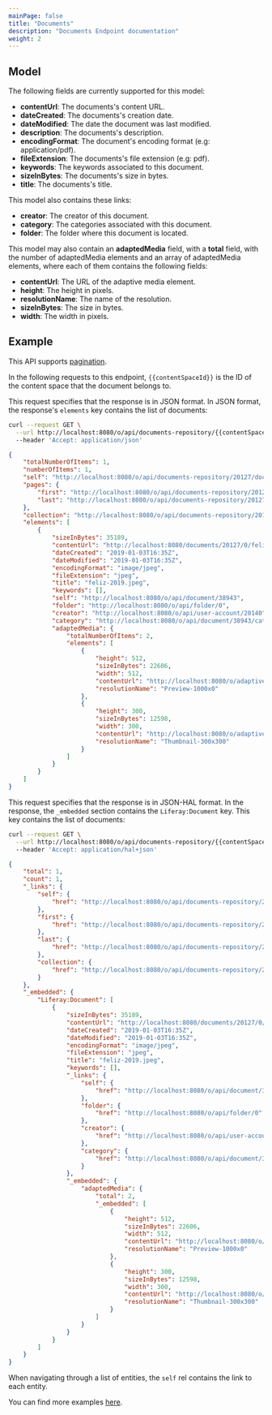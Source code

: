 ```yaml
---
mainPage: false
title: "Documents"
description: "Documents Endpoint documentation"
weight: 2
---
```


## Model

The following fields are currently supported for this model:

* **contentUrl**: The documents's content URL.
* **dateCreated**: The documents's creation date.
* **dateModified**: The date the document was last modified.
* **description**: The documents's description.
* **encodingFormat**: The document's encoding format (e.g: application/pdf).
* **fileExtension**: The documents's file extension (e.g: pdf).
* **keywords**: The keywords associated to this document.
* **sizeInBytes**: The documents's size in bytes.
* **title**: The documents's title.

This model also contains these links:

* **creator**:  The creator of this document.
* **category**: The categories associated with this document.
* **folder**: The folder where this document is located.

This model may also contain an **adaptedMedia** field,
with a **total** field, with the number of adaptedMedia elements and
an array of adaptedMedia elements, where each of them contains the
following fields:

* **contentUrl**: The URL of the adaptive media element.
* **height**: The height in pixels.
* **resolutionName**: The name of the resolution.
* **sizeInBytes**: The size in bytes.
* **width**: The width in pixels.

## Example

This API supports [pagination](/docs/general/pagination.html). 

In the following requests to this endpoint, `{{contentSpaceId}}` is the ID of the content space that the document belongs to.

This request specifies that the response is in JSON format. In JSON format, the response's `elements` key contains the list of documents:

```bash json
curl --request GET \
  --url http://localhost:8080/o/api/documents-repository/{{contentSpaceId}}/document?page=1&per_page=1\
  --header 'Accept: application/json'
```
```json
{
    "totalNumberOfItems": 1,
    "numberOfItems": 1,
    "self": "http://localhost:8080/o/api/documents-repository/20127/document?page=1&per_page=1",
    "pages": {
        "first": "http://localhost:8080/o/api/documents-repository/20127/document?page=1&per_page=1",
        "last": "http://localhost:8080/o/api/documents-repository/20127/document?page=1&per_page=1"
    },
    "collection": "http://localhost:8080/o/api/documents-repository/20127/document",
    "elements": [
        {
            "sizeInBytes": 35189,
            "contentUrl": "http://localhost:8080/documents/20127/0/feliz-2019.jpeg/bf054c54-1c20-ba7b-c07f-9c740dc273e1?t=1546533330994",
            "dateCreated": "2019-01-03T16:35Z",
            "dateModified": "2019-01-03T16:35Z",
            "encodingFormat": "image/jpeg",
            "fileExtension": "jpeg",
            "title": "feliz-2019.jpeg",
            "keywords": [],
            "self": "http://localhost:8080/o/api/document/38943",
            "folder": "http://localhost:8080/o/api/folder/0",
            "creator": "http://localhost:8080/o/api/user-account/20140",
            "category": "http://localhost:8080/o/api/document/38943/categories",
            "adaptedMedia": {
                "totalNumberOfItems": 2,
                "elements": [
                    {
                        "height": 512,
                        "sizeInBytes": 22606,
                        "width": 512,
                        "contentUrl": "http://localhost:8080/o/adaptive-media/image/38943/Preview-1000x0/feliz-2019.jpeg",
                        "resolutionName": "Preview-1000x0"
                    },
                    {
                        "height": 300,
                        "sizeInBytes": 12598,
                        "width": 300,
                        "contentUrl": "http://localhost:8080/o/adaptive-media/image/38943/Thumbnail-300x300/feliz-2019.jpeg",
                        "resolutionName": "Thumbnail-300x300"
                    }
                ]
            }
        }
    ]
}
```

This request specifies that the response is in JSON-HAL format. In the response, the `_embedded` section contains the `Liferay:Document` key. This key contains the list of documents:

```bash hal
curl --request GET \
  --url http://localhost:8080/o/api/documents-repository/{{contentSpaceId}}/document?page=1&per_page=1\
  --header 'Accept: application/hal+json'
```
```json hal
{
    "total": 1,
    "count": 1,
    "_links": {
        "self": {
            "href": "http://localhost:8080/o/api/documents-repository/20127/document?page=1&per_page=1"
        },
        "first": {
            "href": "http://localhost:8080/o/api/documents-repository/20127/document?page=1&per_page=1"
        },
        "last": {
            "href": "http://localhost:8080/o/api/documents-repository/20127/document?page=1&per_page=1"
        },
        "collection": {
            "href": "http://localhost:8080/o/api/documents-repository/20127/document"
        }
    },
    "_embedded": {
        "Liferay:Document": [
            {
                "sizeInBytes": 35189,
                "contentUrl": "http://localhost:8080/documents/20127/0/feliz-2019.jpeg/bf054c54-1c20-ba7b-c07f-9c740dc273e1?t=1546533330994",
                "dateCreated": "2019-01-03T16:35Z",
                "dateModified": "2019-01-03T16:35Z",
                "encodingFormat": "image/jpeg",
                "fileExtension": "jpeg",
                "title": "feliz-2019.jpeg",
                "keywords": [],
                "_links": {
                    "self": {
                        "href": "http://localhost:8080/o/api/document/38943"
                    },
                    "folder": {
                        "href": "http://localhost:8080/o/api/folder/0"
                    },
                    "creator": {
                        "href": "http://localhost:8080/o/api/user-account/20140"
                    },
                    "category": {
                        "href": "http://localhost:8080/o/api/document/38943/categories"
                    }
                },
                "_embedded": {
                    "adaptedMedia": {
                        "total": 2,
                        "_embedded": [
                            {
                                "height": 512,
                                "sizeInBytes": 22606,
                                "width": 512,
                                "contentUrl": "http://localhost:8080/o/adaptive-media/image/38943/Preview-1000x0/feliz-2019.jpeg",
                                "resolutionName": "Preview-1000x0"
                            },
                            {
                                "height": 300,
                                "sizeInBytes": 12598,
                                "width": 300,
                                "contentUrl": "http://localhost:8080/o/adaptive-media/image/38943/Thumbnail-300x300/feliz-2019.jpeg",
                                "resolutionName": "Thumbnail-300x300"
                            }
                        ]
                    }
                }
            }
        ]
    }
}
```

When navigating through a list of entities, the `self` rel contains the link to each entity. 

You can find more examples [here](/docs/content-space/documentsRepository/documents/examples.html).
